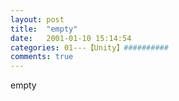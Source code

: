 ```yaml
---
layout: post
title:  "empty"
date:   2001-01-10 15:14:54
categories: 01---【Unity】##########
comments: true
---
```

empty
